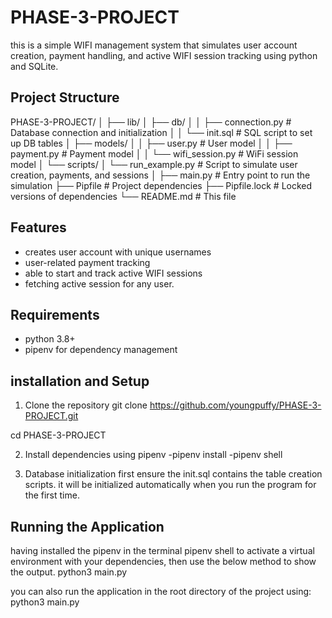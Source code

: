 # PHASE-3-PROJECT
 this is a simple WIFI management system that simulates user account creation, payment handling, and active WIFI session tracking using python and SQLite.

 ## Project Structure
 PHASE-3-PROJECT/
│
├── lib/
│   ├── db/
│   │   ├── connection.py       # Database connection and initialization
│   │   └── init.sql            # SQL script to set up DB tables
│   ├── models/
│   │   ├── user.py             # User model
│   │   ├── payment.py          # Payment model
│   │   └── wifi_session.py     # WiFi session model
│   └── scripts/
│       └── run_example.py      # Script to simulate user creation, payments, and sessions
│
├── main.py                     # Entry point to run the simulation
├── Pipfile                     # Project dependencies
├── Pipfile.lock                # Locked versions of dependencies
└── README.md                   # This file

## Features
- creates user account with unique usernames
- user-related payment tracking
- able to start and track active WIFI sessions
- fetching active session for any user.


## Requirements 
- python 3.8+
- pipenv for dependency management

## installation and Setup
1. Clone the repository
git clone https://github.com/youngpuffy/PHASE-3-PROJECT.git

cd PHASE-3-PROJECT

2. Install dependencies
using pipenv
-pipenv install
-pipenv shell

3. Database initialization
first ensure the init.sql contains the table creation scripts.
it will be initialized automatically when you run the program for the first time.

## Running the Application
having installed the pipenv in the terminal pipenv shell to activate a virtual environment with your dependencies, then  use the below method to show the output.
 python3 main.py

 you can also run the application in the root directory of the project
 using:  python3 main.py
 